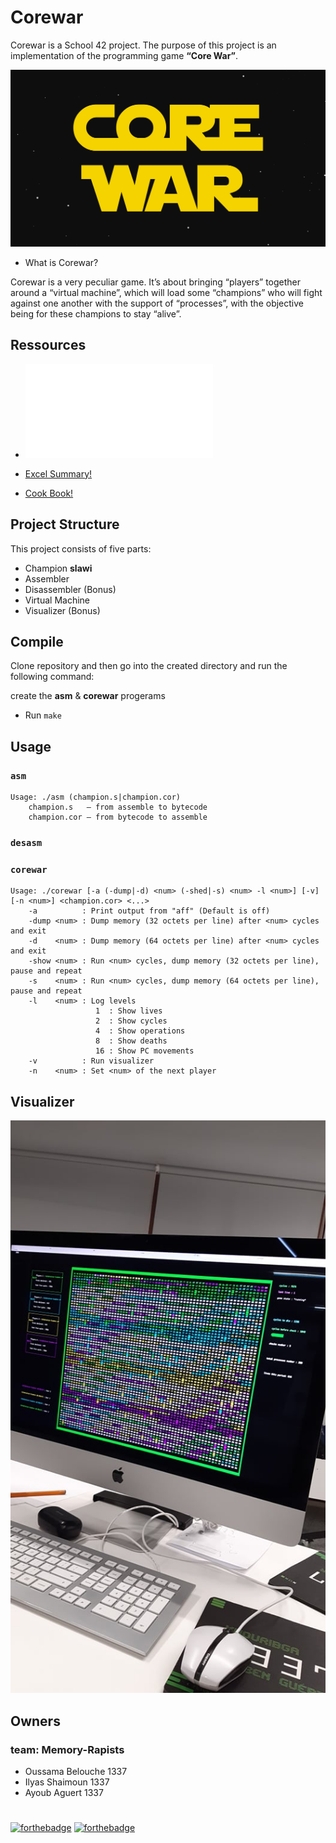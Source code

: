 # Corewar

Corewar is a School 42 project. The purpose of this project is an implementation of the programming game **“Core War”**.

![Corewar](/ressources/corewar.svg)

- What is Corewar?

Corewar is a very peculiar game. It’s about bringing “players” together around a “virtual machine”, which will load some “champions” who will fight against one another with the support of “processes”, with the objective being for these champions to stay “alive”.

## Ressources

- ![Subject](/ressources/coreware.pdf)

- [Excel Summary!](https://docs.google.com/spreadsheets/d/13QWDmu6EnSz9ZHSQanRRWV44hpNNjZ5Gd0eIAo8Z2i0/edit#gid=0)

- [Cook Book!](https://github.com/VBrazhnik/Corewar/wiki)

## Project Structure

This project consists of five parts:

* Champion **slawi**
* Assembler
* Disassembler (Bonus)
* Virtual Machine
* Visualizer (Bonus)

## Compile

Clone repository and then go into the created directory and run the following command:

create the **asm** & **corewar** progerams

- Run `make`

## Usage

### `asm`

```
Usage: ./asm (champion.s|champion.cor)
    champion.s   — from assemble to bytecode
    champion.cor — from bytecode to assemble
```

### `desasm`

### `corewar`

```
Usage: ./corewar [-a (-dump|-d) <num> (-shed|-s) <num> -l <num>] [-v] [-n <num>] <champion.cor> <...>
    -a          : Print output from "aff" (Default is off)
    -dump <num> : Dump memory (32 octets per line) after <num> cycles and exit
    -d    <num> : Dump memory (64 octets per line) after <num> cycles and exit
    -show <num> : Run <num> cycles, dump memory (32 octets per line), pause and repeat
    -s    <num> : Run <num> cycles, dump memory (64 octets per line), pause and repeat
    -l    <num> : Log levels
                   1  : Show lives
                   2  : Show cycles
                   4  : Show operations
                   8  : Show deaths
                   16 : Show PC movements
    -v          : Run visualizer
    -n    <num> : Set <num> of the next player
```

## Visualizer

![Visualizer](/ressources/displayer.jpg)


## Owners
### team: Memory-Rapists
- Oussama Belouche 1337
- Ilyas Shaimoun 1337
- Ayoub Aguert 1337

#
[![forthebadge](https://forthebadge.com/images/badges/made-with-c.svg)](https://forthebadge.com)
[![forthebadge](https://forthebadge.com/images/badges/oooo-kill-em.svg)](https://forthebadge.com)

